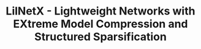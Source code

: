 ---
layout: projectlink
title: LilNetX - Lightweight Networks with EXtreme Model Compression and Structured Sparsification
excerpt: A neural network optimization scheme that allows for trade-off between accuracy and compression during training itself
code: https://github.com/Sharath-girish/LilNetX
paper: https://arxiv.org/abs/2204.02965
gif: lilnetx.jpg
conference: ICLR 2023
authors: S. Girish, K. Gupta, S. Singh, A. Shrivastava
link: 
---